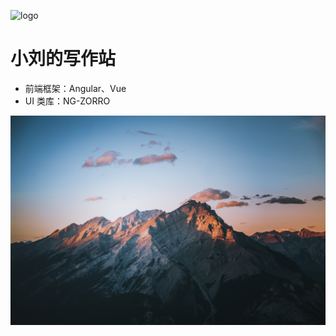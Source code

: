 ![logo](https://cdn.jsdelivr.net/gh/LauGaHo/blog-img@master/uPic/52206004.jpeg)

# 小刘的写作站

<!-- > 个人前端技术博客 -->

- 前端框架：Angular、Vue
- UI 类库：NG-ZORRO

<!-- [GitHub](https://github.com/LauGaHo/LauGaHo.github.io) -->
<!-- [Get Started](#quick-start) -->

<!-- 背景图片 -->

![](_media/bd.jpg)
